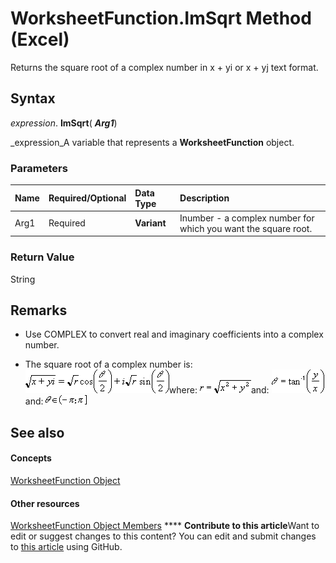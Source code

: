 
# WorksheetFunction.ImSqrt Method (Excel)

Returns the square root of a complex number in x + yi or x + yj text format.


## Syntax

 _expression_. **ImSqrt**( **_Arg1_**)

 _expression_A variable that represents a  **WorksheetFunction** object.


### Parameters



|**Name**|**Required/Optional**|**Data Type**|**Description**|
|:-----|:-----|:-----|:-----|
|Arg1|Required| **Variant**|Inumber - a complex number for which you want the square root.|

### Return Value

String


## Remarks




- Use COMPLEX to convert real and imaginary coefficients into a complex number.
    
- The square root of a complex number is:
![](images/awfimsq1_ZA06051168.gif)where: 
![](images/awfimsq2_ZA06051169.gif)and: 
![](images/awfimsq3_ZA06051170.gif)and: 
![](images/awfimar3_ZA06051155.gif)


    

## See also


#### Concepts


 [WorksheetFunction Object](7b1d5639-363d-632c-2cf0-2232562646b6.md)
#### Other resources


 [WorksheetFunction Object Members](6811ca87-4b53-0bff-88c9-30bf7497879a.md)
****   **Contribute to this article**Want to edit or suggest changes to this content? You can edit and submit changes to  [this article](https://github.com/jhershey00/VBA_Excel_Test/OpenXMLCon/articles/095ecba9-c987-8b58-f07e-d0f79436d650.md) using GitHub.

